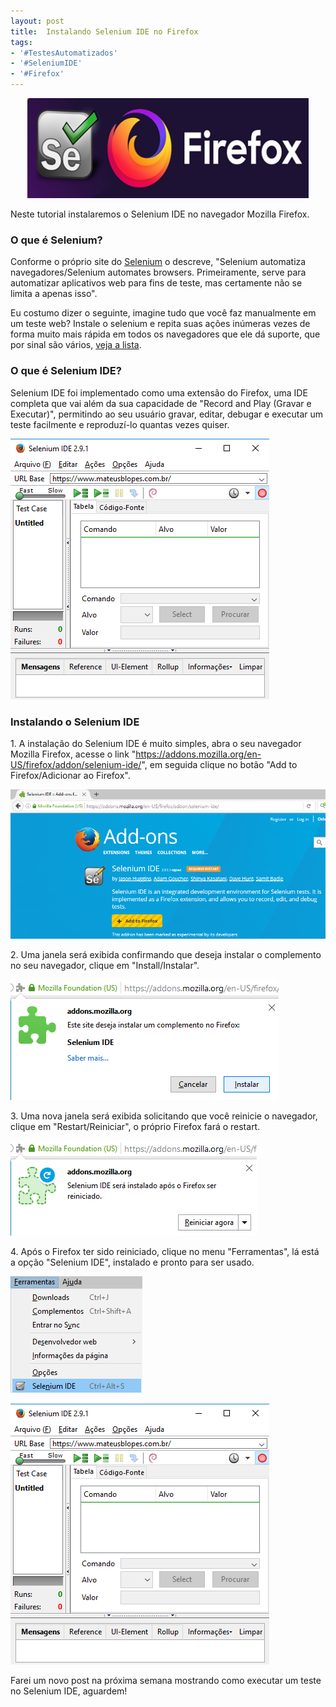 ```yaml
---
layout: post
title:  Instalando Selenium IDE no Firefox
tags:
- '#TestesAutomatizados'
- '#SeleniumIDE'
- '#Firefox'
---
```


<div style="text-align:center">
<p><img src="https://raw.githubusercontent.com/mateusblopes/mateusblopes.github.io/master/_posts/img/SeleniumIDE11.png" alt="Instalando Selenium IDE no Firefox" height="160" width="450"/></p>
</div>

<p>Neste tutorial instalaremos o Selenium IDE no navegador Mozilla Firefox.</p>

<h3 id="heading3">O que é Selenium?</h3>

<p>Conforme o próprio site do <a href="http://www.seleniumhq.org/" target="_blank">Selenium</a> o descreve, "Selenium automatiza navegadores/Selenium automates browsers. Primeiramente, serve para automatizar aplicativos web para fins de teste, mas certamente não se limita a apenas isso".</p>
<p>Eu costumo dizer o seguinte, imagine tudo que você faz manualmente em um teste web? Instale o selenium e repita suas ações inúmeras vezes de forma muito mais rápida em todos os navegadores que ele dá suporte, que por sinal são vários, <a href="http://www.seleniumhq.org/about/platforms.jsp#browsers" target="_blank">veja a lista</a>.</p>

<h3 id="heading3">O que é Selenium IDE?</h3>

<p>Selenium IDE foi implementado como uma extensão do Firefox, uma IDE completa que vai além da sua capacidade de "Record and Play (Gravar e Executar)", permitindo ao seu usuário gravar, editar, debugar e executar um teste facilmente e reproduzí-lo quantas vezes quiser.</p>

<p><img src="https://raw.githubusercontent.com/mateusblopes/mateusblopes.github.io/master/_posts/img/SeleniumIDE1.png" alt="Selenium IDE - Tela principal do Selenium IDE" /></p>

<h3 id="heading3">Instalando o Selenium IDE</h3>

<p>1. A instalação do Selenium IDE é muito simples, abra o seu navegador Mozilla Firefox, acesse o link "<a href="https://addons.mozilla.org/en-US/firefox/addon/selenium-ide/" target="_blank">https://addons.mozilla.org/en-US/firefox/addon/selenium-ide/</a>", em seguida clique no botão "Add to Firefox/Adicionar ao Firefox".</p>

<p><img src="https://raw.githubusercontent.com/mateusblopes/mateusblopes.github.io/master/_posts/img/SeleniumIDE2.png" alt="Selenium IDE - Acessando site de Add-ons do Firefox" /></p>

<p>2. Uma janela será exibida confirmando que deseja instalar o complemento no seu navegador, clique em "Install/Instalar".</p>

<p><img src="https://raw.githubusercontent.com/mateusblopes/mateusblopes.github.io/master/_posts/img/SeleniumIDE3.png" alt="Selenium - Confirmando instalação" /></p>

<p>3. Uma nova janela será exibida solicitando que você reinicie o navegador, clique em "Restart/Reiniciar", o próprio Firefox fará o restart.</p>

<p><img src="https://raw.githubusercontent.com/mateusblopes/mateusblopes.github.io/master/_posts/img/SeleniumIDE4.png" alt="Selenium IDE - Reiniciar o navegador" /></p>

<p>4. Após o Firefox ter sido reiniciado, clique no menu "Ferramentas", lá está a opção "Selenium IDE", instalado e pronto para ser usado.</p>

<p><img src="https://raw.githubusercontent.com/mateusblopes/mateusblopes.github.io/master/_posts/img/SeleniumIDE5.png" alt="Selenium IDE - Reiniciar o navegador" /></p>
<p><img src="https://raw.githubusercontent.com/mateusblopes/mateusblopes.github.io/master/_posts/img/SeleniumIDE1.png" alt="Selenium IDE - Tela principal do Selenium IDE" /></p>

<p>Farei um novo post na próxima semana mostrando como executar um teste no Selenium IDE, aguardem!</p>
